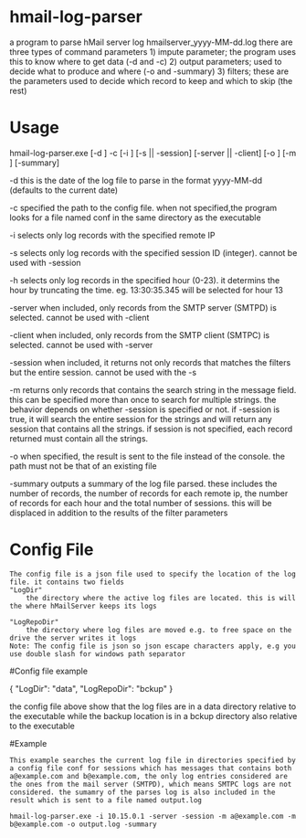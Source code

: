 # hmail-log-parser
a program to parse hMail server log hmailserver_yyyy-MM-dd.log
there are three types of command parameters
    1) impute parameter; the program uses this to know where to get data (-d and -c)
    2) output parameters; used to decide what to produce and where (-o and -summary)
    3) filters; these are the parameters used to decide which record to keep and which to skip (the rest)

# Usage
hmail-log-parser.exe [-d <logDate>]  -c <configFilePath> [-i <remoteIP>] [-s <sessionID> || -session] [-server || -client] [-o <outputFilePath>] [-m <searchString>] [-summary]

-d <logDate>
    this is the date of the log file to parse in the format yyyy-MM-dd (defaults to the current date)

-c <configFilePath>
    specified the path to the config file. when not specified,the program looks for a file named conf in the same directory as the executable

-i <remoteIP>
    selects only log records with the specified remote IP

-s <sessionID>
    selects only log records with the specified session ID (integer). cannot be used with -session

-h <hour>
    selects only log records in the specified hour (0-23). it determins the hour by truncating the time. eg. 13:30:35.345 will be selected for hour 13

-server
    when included, only records from the SMTP server (SMTPD) is selected. cannot be used with -client

-client
    when included, only records from the SMTP client (SMTPC) is selected. cannot be used with -server

-session
    when included, it returns not only records that matches the filters but the entire session. cannot be used with the -s

-m <searchString>
    returns only records that contains the search string in the message field. this can be specified more than once to search for multiple strings. the behavior depends on whether -session is specified or not. if -session is true, it will search the entire session for the strings and will return any session that contains all the strings. if session is not specified, each record returned must contain all the strings.

-o <outputFilePath>
    when specified, the result is sent to the file instead of the console. the path must not be that of an existing file

-summary
    outputs a summary of the log file parsed. these includes the number of records, the number of records for each remote ip, the number of records for each hour and the total number of sessions. this will be displaced in addition to the results of the filter parameters

# Config File
    The config file is a json file used to specify the location of the log file. it contains two fields
    "LogDir"
        the directory where the active log files are located. this is will the where hMailServer keeps its logs
    
    "LogRepoDir"
        the directory where log files are moved e.g. to free space on the drive the server writes it logs
    Note: The config file is json so json escape characters apply, e.g you use double slash for windows path separator
    
#Config file example

{
    "LogDir": "data",
    "LogRepoDir": "bckup"
}

the config file above show that the log files are in a data directory relative to the executable while the backup location is in a bckup directory also relative to the executable

#Example

    This example searches the current log file in directories specified by a config file conf for sessions which has messages that contains both a@example.com and b@example.com, the only log entries considered are the ones from the mail server (SMTPD), which means SMTPC logs are not considered. the sumamry of the parses log is also included in the result which is sent to a file named output.log

    hmail-log-parser.exe -i 10.15.0.1 -server -session -m a@example.com -m b@example.com -o output.log -summary

    